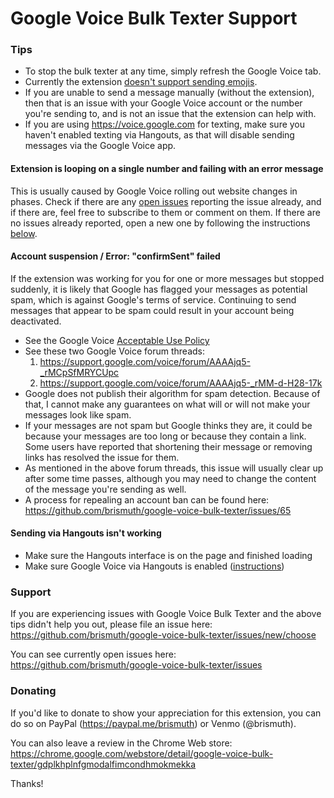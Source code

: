 # Google Voice Bulk Texter Support

### Tips
* To stop the bulk texter at any time, simply refresh the Google Voice tab.
* Currently the extension [doesn't support sending emojis](https://github.com/brismuth/google-voice-bulk-texter/issues/61).
* If you are unable to send a message manually (without the extension), then that is an issue with your Google Voice account or the number you're sending to, and is not an issue that the extension can help with.
* If you are using https://voice.google.com for texting, make sure you haven't enabled texting via Hangouts, as that will disable sending messages via the Google Voice app.

#### Extension is looping on a single number and failing with an error message
This is usually caused by Google Voice rolling out website changes in phases. Check if there are any [open issues](https://github.com/brismuth/google-voice-bulk-texter/issues) reporting the issue already, and if there are, feel free to subscribe to them or comment on them. If there are no issues already reported, open a new one by following the instructions [below](https://github.com/brismuth/google-voice-bulk-texter/blob/master/support.md#support).

#### Account suspension / Error: "confirmSent" failed
If the extension was working for you for one or more messages but stopped suddenly, it is likely that Google has flagged your messages as potential spam, which is against Google's terms of service. Continuing to send messages that appear to be spam could result in your account being deactivated. 
* See the Google Voice [Acceptable Use Policy](https://support.google.com/voice/answer/9230450?hl=en&ref_topic=9273222)
* See these two Google Voice forum threads:
  1. https://support.google.com/voice/forum/AAAAjq5-_rMCpSfMRYCUpc
  2. https://support.google.com/voice/forum/AAAAjq5-_rMM-d-H28-17k
* Google does not publish their algorithm for spam detection. Because of that, I cannot make any guarantees on what will or will not make your messages look like spam.
* If your messages are not spam but Google thinks they are, it could be because your messages are too long or because they contain a link. Some users have reported that shortening their message or removing links has resolved the issue for them.
* As mentioned in the above forum threads, this issue will usually clear up after some time passes, although you may need to change the content of the message you're sending as well.
* A process for repealing an account ban can be found here: https://github.com/brismuth/google-voice-bulk-texter/issues/65

#### Sending via Hangouts isn't working
* Make sure the Hangouts interface is on the page and finished loading
* Make sure Google Voice via Hangouts is enabled ([instructions](https://support.google.com/voice/answer/6023920?co=GENIE.Platform%3DDesktop&hl=en))

### Support
If you are experiencing issues with Google Voice Bulk Texter and the above tips didn't help you out, please file an issue here:
https://github.com/brismuth/google-voice-bulk-texter/issues/new/choose

You can see currently open issues here:
https://github.com/brismuth/google-voice-bulk-texter/issues

### Donating 
If you'd like to donate to show your appreciation for this extension, you can do so on PayPal (https://paypal.me/brismuth) or Venmo (@brismuth).

You can also leave a review in the Chrome Web store:
https://chrome.google.com/webstore/detail/google-voice-bulk-texter/gdplkhplnfgmodalfimcondhmokmekka

Thanks!
